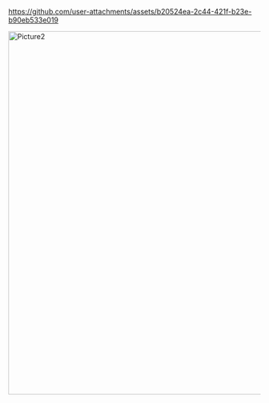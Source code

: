 

https://github.com/user-attachments/assets/b20524ea-2c44-421f-b23e-b90eb533e019

<img width="727" alt="Picture2" src="https://github.com/user-attachments/assets/b47eb2e3-57e3-49d8-aa83-50e200b051f4" />
